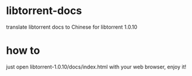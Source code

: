 # libtorrent-docs
translate libtorrent docs to Chinese for libtorrent 1.0.10
# how to
just open libtorrent-1.0.10/docs/index.html with your web browser, enjoy it! 
